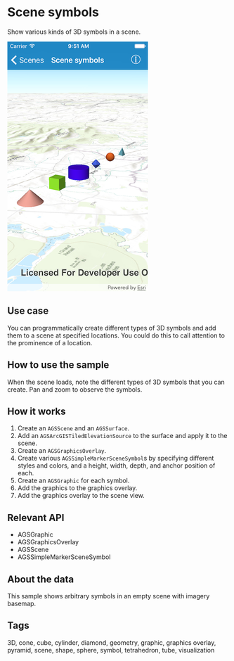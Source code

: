 # Scene symbols

Show various kinds of 3D symbols in a scene.

![Scene symbols sample](scene-symbols.png)

## Use case

You can programmatically create different types of 3D symbols and add them to a scene at specified locations. You could do this to call attention to the prominence of a location.

## How to use the sample

When the scene loads, note the different types of 3D symbols that you can create. Pan and zoom to observe the symbols.

## How it works

1. Create an `AGSScene` and an `AGSSurface`.
2. Add an `AGSArcGISTiledElevationSource` to the surface and apply it to the scene.
3. Create an `AGSGraphicsOverlay`.
4. Create various `AGSSimpleMarkerSceneSymbol`s by specifying different styles and colors, and a height, width, depth, and anchor position of each.
5. Create an `AGSGraphic` for each symbol.
6. Add the graphics to the graphics overlay.
7. Add the graphics overlay to the scene view.

## Relevant API

* AGSGraphic
* AGSGraphicsOverlay
* AGSScene
* AGSSimpleMarkerSceneSymbol

## About the data

This sample shows arbitrary symbols in an empty scene with imagery basemap.

## Tags

3D, cone, cube, cylinder, diamond, geometry, graphic, graphics overlay, pyramid, scene, shape, sphere, symbol, tetrahedron, tube, visualization
